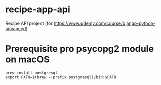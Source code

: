 # recipe-app-api
Recipe API project (for https://www.udemy.com/course/django-python-advanced)

# Prerequisite pro psycopg2 module on macOS
```
brew install postgresql
export PATH=$(brew --prefix postgresql)/bin:$PATH
```
